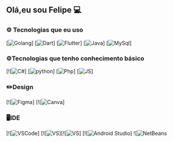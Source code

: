 
## Olá,eu sou Felipe 💻　

### **⚙️ Tecnologias que eu uso**
[![Golang](https://img.shields.io/badge/Go-00ADD8?style=for-the-badge&logo=go&logoColor=white)]  [![Dart](https://img.shields.io/badge/Dart-0175C2?style=for-the-badge&logo=dart&logoColor=white)] [![Flutter](https://img.shields.io/badge/Flutter-02569B?style=for-the-badge&logo=flutter&logoColor=white)]   [![Java](https://img.shields.io/badge/Java-ED8B00?style=for-the-badge&logo=openjdk&logoColor=white)]  [![MySql](https://img.shields.io/badge/MySQL-00000F?style=for-the-badge&logo=mysql&logoColor=white)] 
### **⚙️Tecnologias que tenho conhecimento básico**
[![![C#](https://img.shields.io/badge/C%23-239120?style=for-the-badge&logo=c-sharp&logoColor=white)]  [![python](https://img.shields.io/badge/Python-3776AB?style=for-the-badge&logo=python&logoColor=white)]  [![Php](https://img.shields.io/badge/PHP-777BB4?style=for-the-badge&logo=php&logoColor=white)] [![JS](https://img.shields.io/badge/JavaScript-F7DF1E?style=for-the-badge&logo=javascript&logoColor=black)] 

### ✏️Design 
[![![Figma](https://img.shields.io/badge/Figma-F24E1E?style=for-the-badge&logo=figma&logoColor=white)]  [![![Canva](https://img.shields.io/badge/Canva-%2300C4CC.svg?&style=for-the-badge&logo=Canva&logoColor=white)] 

### 🖥️IDE
[![![VSCode](https://img.shields.io/badge/Visual_Studio_Code-0078D4?style=for-the-badge&logo=visual%20studio%20code&logoColor=white)] [![![VS](https://img.shields.io/badge/Visual_Studio-5C2D91?style=for-the-badge&logo=visual%20studio&logoColor=white)][![![VS](https://img.shields.io/badge/Visual_Studio-5C2D91?style=for-the-badge&logo=visual%20studio&logoColor=white)] [![![Android Studio](https://img.shields.io/badge/Android_Studio-3DDC84?style=for-the-badge&logo=android-studio&logoColor=white)]   ![![NetBeans](https://img.shields.io/badge/apache%20netbeans-1B6AC6?style=for-the-badge&logo=apache%20netbeans%20IDE&logoColor=white)



